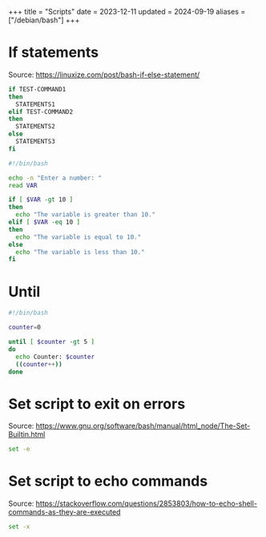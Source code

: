 +++
title = "Scripts"
date = 2023-12-11
updated = 2024-09-19
aliases = ["/debian/bash"]
+++

# If statements

Source: <https://linuxize.com/post/bash-if-else-statement/>

```bash
if TEST-COMMAND1
then
  STATEMENTS1
elif TEST-COMMAND2
then
  STATEMENTS2
else
  STATEMENTS3
fi
```

```bash
#!/bin/bash

echo -n "Enter a number: "
read VAR

if [ $VAR -gt 10 ]
then
  echo "The variable is greater than 10."
elif [ $VAR -eq 10 ]
then
  echo "The variable is equal to 10."
else
  echo "The variable is less than 10."
fi
```

# Until

```bash
#!/bin/bash

counter=0

until [ $counter -gt 5 ]
do
  echo Counter: $counter
  ((counter++))
done
```

# Set script to exit on errors

Source: <https://www.gnu.org/software/bash/manual/html_node/The-Set-Builtin.html>

```bash
set -e
```

# Set script to echo commands

Source: <https://stackoverflow.com/questions/2853803/how-to-echo-shell-commands-as-they-are-executed>

```bash
set -x
```
